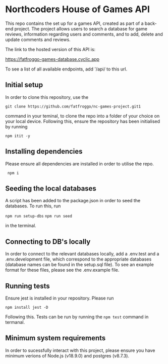 # Northcoders House of Games API

This repo contains the set up for a games API, created as part of a back-end project. The project allows users to search a database for game reviews, information regarding users and comments, and to add, delete and update comments and reviews.

The link to the hosted version of this API is: 

https://fatfroggo-games-database.cyclic.app

To see a list of all available endpoints, add '/api/ to this url.
 
## Initial setup 
 
In order to clone this repository, use the 

```git clone https://github.com/fatfroggo/nc-games-project.git1```

command in your teminal, to clone the repo into a folder of your choice on your local device. Following this, ensure the repository has been initialised by running 

```npm itit -y```

## Installing dependencies 

Please ensure all dependencies are installed in order to utilise the repo.

``` npm i```

## Seeding the local databases

 A script has been added to the package.json in order to seed the databases. To run this, run

 ```npm run setup-dbs```
 ```npm run seed``` 

 in the terminal.
 
## Connecting to DB's locally
 
In order to connect to the relevant databases locally, add a .env.test and a .env.development file, which correspond to the appropriate databases (database names can be found in the setup.sql file). To see an example format for these files, please see the .env.example file.

## Running tests

Ensure jest is installed in your repository. Please run

```npm install jest -D```

Following this. Tests can be run by running the 
```npm test``` command in termanal. 

## Minimum system requirements

In order to sucessfully interact with this project, please ensure you have minimum verions of Node.js (v18.9.0) and postgres (v8.7.3).